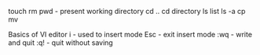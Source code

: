 touch
rm
pwd - present working directory
cd ..
cd directory
ls  list
ls -a 
cp
mv



Basics of VI editor
 i  - used to insert mode
 Esc - exit insert mode
 :wq - write and quit
 :q! - quit without saving